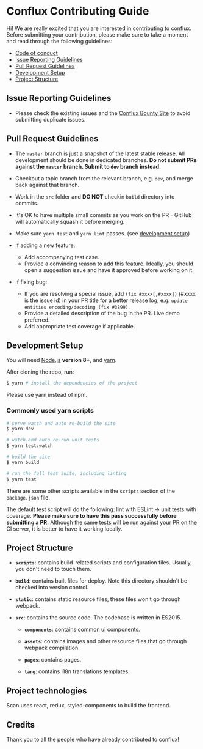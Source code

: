 # Conflux Contributing Guide

Hi! We are really excited that you are interested in contributing to conflux. Before submitting your contribution, please make sure to take a moment and read through the following guidelines:

- [Code of conduct](CODE_OF_CONDUCT.md)
- [Issue Reporting Guidelines](#issue-reporting-guidelines)
- [Pull Request Guidelines](#pull-request-guidelines)
- [Development Setup](#development-setup)
- [Project Structure](#project-structure)

## Issue Reporting Guidelines

- Please check the existing issues and the [Conflux Bounty Site](https://bounty.conflux-chain.org) to avoid submitting duplicate issues.

## Pull Request Guidelines

- The `master` branch is just a snapshot of the latest stable release. All development should be done in dedicated branches. **Do not submit PRs against the `master` branch. Submit to `dev` branch instead.**

- Checkout a topic branch from the relevant branch, e.g. `dev`, and merge back against that branch.

- Work in the `src` folder and **DO NOT** checkin `build` directory into commits.

- It's OK to have multiple small commits as you work on the PR - GitHub will automatically squash it before merging.

- Make sure `yarn test` and `yarn lint` passes. (see [development setup](#development-setup))

- If adding a new feature:
  - Add accompanying test case.
  - Provide a convincing reason to add this feature. Ideally, you should open a suggestion issue  and have it approved before working on it.

- If fixing bug:
  - If you are resolving a special issue, add `(fix #xxxx[,#xxxx])` (#xxxx is the issue id) in your PR title for a better release log, e.g. `update entities encoding/decoding (fix #3899)`.
  - Provide a detailed description of the bug in the PR. Live demo preferred.
  - Add appropriate test coverage if applicable.

## Development Setup

You will need [Node.js](http://nodejs.org) **version 8+**, and [yarn](https://yarnpkg.com/en/docs/install).

After cloning the repo, run:

``` bash
$ yarn # install the dependencies of the project
```

Please use yarn instead of npm.

<!-- ### Committing Changes -->

### Commonly used yarn scripts

``` bash
# serve watch and auto re-build the site
$ yarn dev

# watch and auto re-run unit tests
$ yarn test:watch

# build the site
$ yarn build

# run the full test suite, including linting
$ yarn test
```

There are some other scripts available in the `scripts` section of the `package.json` file.

The default test script will do the following: lint with ESLint -> unit tests with coverage. **Please make sure to have this pass successfully before submitting a PR.** Although the same tests will be run against your PR on the CI server, it is better to have it working locally.

## Project Structure

- **`scripts`**: contains build-related scripts and configuration files. Usually, you don't need to touch them.

- **`build`**: contains built files for deploy. Note this directory shouldn't be checked into version control.

- **`static`**: contains static resource files, these files won't go through webpack.

- **`src`**: contains the source code. The codebase is written in ES2015.

    - **`components`**: contains common ui components.

    - **`assets`**: contains images and other resource files that go through webpack compilation.

    - **`pages`**: contains pages.

    - **`lang`**: contains i18n translations templates.

## Project technologies

Scan uses react, redux, styled-components to build the frontend.

## Credits

Thank you to all the people who have already contributed to conflux!